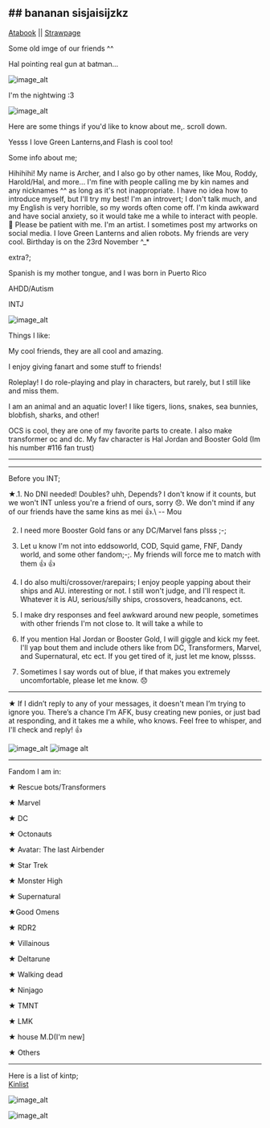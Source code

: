 ## ## bananan sisjaisijzkz



[Atabook](https://angelcake.atabook.org/)  ||  [Strawpage](https://ang3lcake.straw.page)

 
 Some old imge of our friends ^^

 Hal pointing real gun at batman...

![image_alt](https://raw.githubusercontent.com/metaleaterr/StaticSh0ck/refs/heads/main/IMG_1914.jpeg)

I'm the nightwing :3

![image_alt](https://github.com/metaleaterr/StaticSh0ck/raw/refs/heads/main/538E1F03-0C04-46FB-BE2F-05D543C70D20.jpeg)


 Here are some things if you'd like to know about me,. scroll down. 


Yesss I love Green Lanterns,and Flash is cool too!


Some info about me;

Hihihihi! My name is Archer, and I also go by other names, like Mou, Roddy, Harold/Hal, and more... I'm fine with people calling me by kin names and any nicknames ^^ as long as it's not inappropriate. I have no idea how to introduce myself, but I'll try my best! I'm an introvert; I don't talk much, and my English is very horrible, so my words often come off. I'm kinda awkward and have social anxiety, so it would take me a while to interact with people. 🫠 Please be patient with me. I'm an artist. I sometimes post my artworks on social media. I love Green Lanterns and alien robots. My friends are very cool. Birthday is on the 23rd November ^_*

extra?;

Spanish is my mother tongue, and I was born in Puerto Rico 

AHDD/Autism

INTJ

![image_alt](https://github.com/StaticSh0ck/StaticSh0ck/blob/d1268c9e77cc3c6447c012d9cc4a2e234f88f5b4/97602c8032d6f4e57c4cb9797dde21ce.jpg)




Things I like:

My cool friends, they are all cool and amazing. 

I enjoy giving fanart and some stuff to friends!
 

Roleplay! I do role-playing and play in characters, but rarely, but I still like and miss them.

I am an animal and an aquatic lover! I like tigers, lions, snakes, sea bunnies, blobfish, sharks, and other!


 OCS is cool, they are one of my favorite parts to create. I also make transformer oc and dc.
My fav character is Hal Jordan and Booster Gold (Im his number #116 fan trust)
_______________________________________
____________________________________

Before you INT; 

★.1. No DNI needed! Doubles? uhh, Depends? I don't know if it counts, but we won't INT unless you're a friend of ours, sorry 😞. We don't mind if any of our friends have the same kins as mei 👍.\ -- Mou

 
 2.   I need more Booster Gold fans or any DC/Marvel fans plsss ;-;
  
3. Let u know I'm not into eddsoworld, COD, Squid game, FNF, Dandy world, and some other fandom;-;. My friends will force me to match with them  👍  👍 

4. I do also multi/crossover/rarepairs; I enjoy people yapping about their ships and AU. interesting or not. I still won't judge, and I'll respect it. Whatever it is AU, serious/silly ships, crossovers, headcanons, ect.


5. I make dry responses and feel awkward around new people, sometimes with other friends I'm not close to. It will take a while to 



6. If you mention Hal Jordan or Booster Gold, I will giggle and kick my feet. I'll yap bout them and include others like from DC, Transformers, Marvel, and Supernatural, etc ect. If you get tired of it, just let me know, plssss.

7. Sometimes I say words out of blue, if that makes you extremely uncomfortable, please let me know.  😞


___________________________________________________________________________
 
 ★ If I didn’t reply to any of your messages, it doesn't mean I’m trying to ignore you. There’s a chance I’m AFK, busy creating new ponies, or just bad at responding, and it takes me a while, who knows. Feel free to whisper, and I'll check and reply! 👍



![image_alt](https://github.com/StaticSh0ck/StaticSh0ck/blob/58d93dbd6b55d6a11a20ad12eba3141e75a66ad3/razer-red-lantern.gif) ![image alt](https://github.com/StaticSh0ck/StaticSh0ck/blob/main/tumblr_637b15c1503a5f7c36da23587d3b5fd5_76ef5aa0_500.gif?raw=true)

 
___________________________________________________________________________
Fandom I am in: 

★ Rescue bots/Transformers

★  Marvel

★ DC

★ Octonauts

★ Avatar: The last Airbender

★ Star Trek

★ Monster High

★ Supernatural

★Good Omens

★ RDR2

★ Villainous

★ Deltarune

★ Walking dead

★ Ninjago

★ TMNT

★ LMK

★ house M.D(I'm new]

★ Others



___________________________________________________________________________

Here is a list of kintp;   
[Kinlist](https://ang3lcake.straw.page/kins)
 
 ![image_alt](https://github.com/StaticSh0ck/StaticSh0ck/blob/4f8d446d160b0167330cfcf5c6869e950732a126/Screenshot%202025-06-16%204.02.48%20AM.png)

![image_alt](https://github.com/metaleaterr/metaleaterr/blob/bdd12a4e77645ea51e2a3a08c8b93002aae03304/35034-C134AAEF-EF43-467C-818E-FF4F7A219AAD-0-1470508314.gif)
